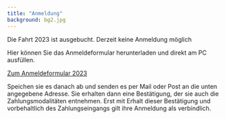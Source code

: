 ```yaml
---
title: "Anmeldung"
background: bg2.jpg
---
```

Die Fahrt 2023 ist ausgebucht. Derzeit keine Anmeldung möglich

Hier können Sie das Anmeldeformular herunterladen und direkt am PC ausfüllen.


<a href="assets/images/IWF_Anmeldeformular_2023.pdf" class="btn btn-outline-inverse btn-sm">Zum Anmeldeformular 2023</a>

Speichen sie es danach ab und senden es per Mail oder Post an die unten angegebene Adresse. 
Sie erhalten dann eine Bestätigung, der sie auch die Zahlungsmodalitäten entnehmen. Erst mit Erhalt dieser Bestätigung und vorbehaltlich des Zahlungseingangs gilt ihre Anmeldung als verbindlich.
